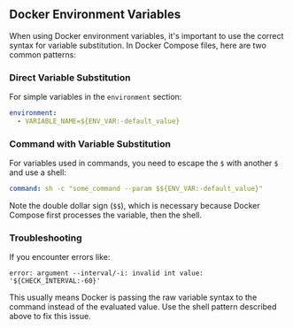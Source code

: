 ## Docker Environment Variables

When using Docker environment variables, it's important to use the correct syntax for variable substitution. In Docker Compose files, here are two common patterns:

### Direct Variable Substitution

For simple variables in the `environment` section:
```yaml
environment:
  - VARIABLE_NAME=${ENV_VAR:-default_value}
```

### Command with Variable Substitution

For variables used in commands, you need to escape the `$` with another `$` and use a shell:
```yaml
command: sh -c "some_command --param $${ENV_VAR:-default_value}"
```

Note the double dollar sign (`$$`), which is necessary because Docker Compose first processes the variable, then the shell.

### Troubleshooting

If you encounter errors like:
```
error: argument --interval/-i: invalid int value: '${CHECK_INTERVAL:-60}'
```

This usually means Docker is passing the raw variable syntax to the command instead of the evaluated value. Use the shell pattern described above to fix this issue.